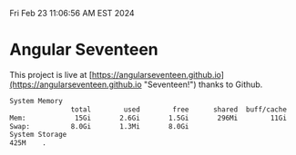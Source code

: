 Fri Feb 23 11:06:56 AM EST 2024

# Angular Seventeen


This project is live at [https://angularseventeen.github.io](https://angularseventeen.github.io "Seventeen!") thanks to Github.

```bash
System Memory
               total        used        free      shared  buff/cache   available
Mem:            15Gi       2.6Gi       1.5Gi       296Mi        11Gi        12Gi
Swap:          8.0Gi       1.3Mi       8.0Gi
System Storage
425M	.
```
```bash
